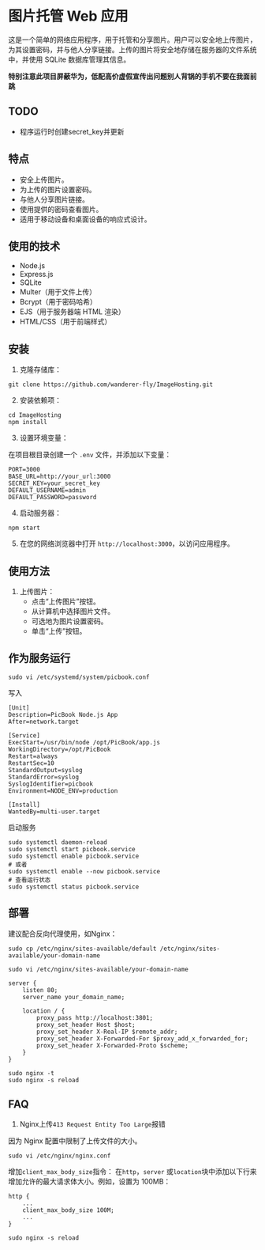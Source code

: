 # 图片托管 Web 应用

这是一个简单的网络应用程序，用于托管和分享图片。用户可以安全地上传图片，为其设置密码，并与他人分享链接。上传的图片将安全地存储在服务器的文件系统中，并使用 SQLite 数据库管理其信息。

**特别注意此项目屏蔽华为，低配高价虚假宣传出问题别人背锅的手机不要在我面前跳**

## TODO

 - 程序运行时创建secret_key并更新

## 特点

- 安全上传图片。
- 为上传的图片设置密码。
- 与他人分享图片链接。
- 使用提供的密码查看图片。
- 适用于移动设备和桌面设备的响应式设计。

## 使用的技术

- Node.js
- Express.js
- SQLite
- Multer（用于文件上传）
- Bcrypt（用于密码哈希）
- EJS（用于服务器端 HTML 渲染）
- HTML/CSS（用于前端样式）

## 安装

1. 克隆存储库：

```
git clone https://github.com/wanderer-fly/ImageHosting.git
```


2. 安装依赖项：

```
cd ImageHosting
npm install
```


3. 设置环境变量：

在项目根目录创建一个 `.env` 文件，并添加以下变量：

```
PORT=3000
BASE_URL=http://your_url:3000
SECRET_KEY=your_secret_key
DEFAULT_USERNAME=admin
DEFAULT_PASSWORD=password
```


4. 启动服务器：

```
npm start
```


5. 在您的网络浏览器中打开 `http://localhost:3000`，以访问应用程序。

## 使用方法

1. 上传图片：
   - 点击“上传图片”按钮。
   - 从计算机中选择图片文件。
   - 可选地为图片设置密码。
   - 单击“上传”按钮。

## 作为服务运行

```
sudo vi /etc/systemd/system/picbook.conf
```

写入

```
[Unit]
Description=PicBook Node.js App
After=network.target

[Service]
ExecStart=/usr/bin/node /opt/PicBook/app.js
WorkingDirectory=/opt/PicBook
Restart=always
RestartSec=10
StandardOutput=syslog
StandardError=syslog
SyslogIdentifier=picbook
Environment=NODE_ENV=production

[Install]
WantedBy=multi-user.target
```

启动服务

```
sudo systemctl daemon-reload
sudo systemctl start picbook.service
sudo systemctl enable picbook.service
# 或者
sudo systemctl enable --now picbook.service
# 查看运行状态
sudo systemctl status picbook.service
```

## 部署

建议配合反向代理使用，如Nginx：

```
sudo cp /etc/nginx/sites-available/default /etc/nginx/sites-available/your-domain-name
```

```
sudo vi /etc/nginx/sites-available/your-domain-name
```

```
server {
    listen 80;
    server_name your_domain_name;

    location / {
        proxy_pass http://localhost:3801;
        proxy_set_header Host $host;
        proxy_set_header X-Real-IP $remote_addr;
        proxy_set_header X-Forwarded-For $proxy_add_x_forwarded_for;
        proxy_set_header X-Forwarded-Proto $scheme;
    }
}
```

```
sudo nginx -t
sudo nginx -s reload
```

## FAQ

1. Nginx上传`413 Request Entity Too Large`报错

因为 Nginx 配置中限制了上传文件的大小。

```
sudo vi /etc/nginx/nginx.conf
```

增加`client_max_body_size`指令： 在`http`，`server` 或`location`块中添加以下行来增加允许的最大请求体大小。例如，设置为 100MB：
```
http {
    ...
    client_max_body_size 100M;
    ...
}
```


```
sudo nginx -s reload
```